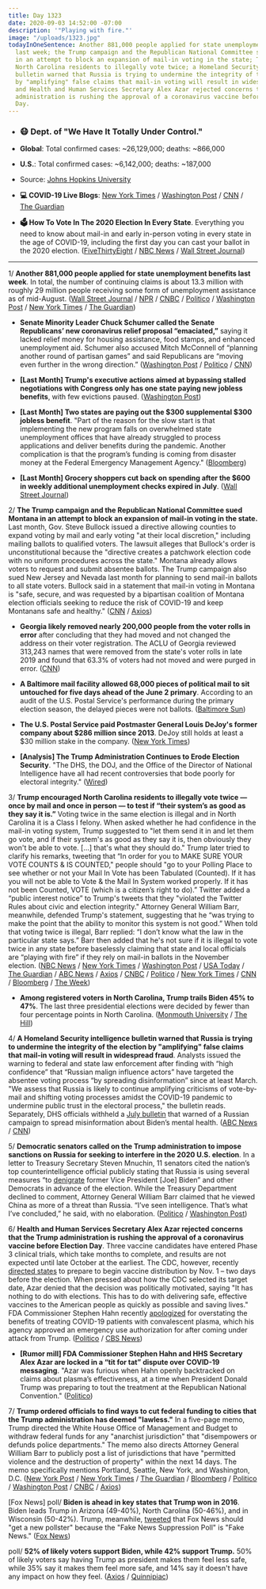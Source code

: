 ```yaml
---
title: Day 1323
date: 2020-09-03 14:52:00 -07:00
description: '"Playing with fire."'
image: "/uploads/1323.jpg"
todayInOneSentence: Another 881,000 people applied for state unemployment benefits
  last week; the Trump campaign and the Republican National Committee sued Montana
  in an attempt to block an expansion of mail-in voting in the state; Trump encouraged
  North Carolina residents to illegally vote twice; a Homeland Security intelligence
  bulletin warned that Russia is trying to undermine the integrity of the election
  by "amplifying" false claims that mail-in voting will result in widespread fraud;
  and Health and Human Services Secretary Alex Azar rejected concerns that the Trump
  administration is rushing the approval of a coronavirus vaccine before Election
  Day.
---
```


* ### 😷 Dept. of "We Have It Totally Under Control."

* **Global**: Total confirmed cases: \~26,129,000; deaths: \~866,000

* **U.S.**: Total confirmed cases: \~6,142,000; deaths: \~187,000

* Source: [Johns Hopkins University](https://coronavirus.jhu.edu/map.html)

* **💻 COVID-19 Live Blogs**: [New York Times](https://www.nytimes.com/2020/09/03/world/covid-19-coronavirus.html?action=click&module=Top%20Stories&pgtype=Homepage) / [Washington Post](https://www.washingtonpost.com/nation/2020/09/03/coronavirus-covid-live-updates-us/) / [CNN](https://www.cnn.com/world/live-news/coronavirus-pandemic-09-03-20-intl/index.html) / [The Guardian](https://www.theguardian.com/us-news/live/2020/sep/03/trump-news-today-joe-biden-kenosha-visit-latest-live-election-updates)

* **🗳 How To Vote In The 2020 Election In Every State**. Everything you need to know about mail-in and early in-person voting in every state in the age of COVID-19, including the first day you can cast your ballot in the 2020 election. ([FiveThirtyEight](https://projects.fivethirtyeight.com/how-to-vote-2020/) / [NBC News](https://www.nbcnews.com/specials/plan-your-vote-state-by-state-guide-voting-by-mail-early-in-person-voting-election/index.html?cid=bc_npd_nn_ms_np-1_200816) / [Wall Street Journal](https://www.wsj.com/articles/how-to-vote-by-mail-in-every-state-11597840923))

---

1/ **Another 881,000 people applied for state unemployment benefits last week**. In total, the number of continuing claims is about 13.3 million with roughly 29 million people receiving some form of unemployment assistance as of mid-August. ([Wall Street Journal](https://www.wsj.com/articles/unemployment-benefits-weekly-jobless-claims-coronavirus-09-03-2020-11599080695?mod=djemalertNEWS) / [NPR](https://www.npr.org/sections/coronavirus-live-updates/2020/09/03/908722916/new-jobless-claims-drop-below-1-million-but-theres-a-caveat) / [CNBC](https://www.cnbc.com/2020/09/03/weekly-jobless-claims.html) / [Politico](https://www.politico.com/news/2020/09/03/weekly-jobless-benefits-claims-408269) / [Washington Post](https://www.washingtonpost.com/business/2020/09/03/some-881000-people-claimed-jobless-benefits-last-week-labor-market-continues-feel-pain-pandemic/) / [New York Times](https://www.nytimes.com/live/2020/09/03/business/stock-market-today-coronavirus/new-state-unemployment-claims-remained-high-in-the-latest-weekly-tally) / [The Guardian](https://www.theguardian.com/business/2020/sep/03/us-unemployment-claims-labor-department-counting))

* **Senate Minority Leader Chuck Schumer called the Senate Republicans’ new coronavirus relief proposal “emaciated,”** saying it lacked relief money for housing assistance, food stamps, and enhanced unemployment aid. Schumer also accused Mitch McConnell of “planning another round of partisan games” and said Republicans are “moving even further in the wrong direction.” ([Washington Post](https://www.washingtonpost.com/nation/2020/09/03/coronavirus-covid-live-updates-us/) / [Politico](https://www.politico.com/news/2020/09/03/coronavirus-relief-plan-chuck-schumer-407974) / [CNN](https://www.cnn.com/2020/09/03/politics/schumer-stimulus-congress/index.html))

* **\[Last Month\] Trump's executive actions aimed at bypassing stalled negotiations with Congress only has one state paying new jobless benefits**, with few evictions paused. ([Washington Post](https://www.washingtonpost.com/us-policy/2020/08/21/trump-unemployment/))

* **\[Last Month\] Two states are paying out the $300 supplemental $300 jobless benefit**. "Part of the reason for the slow start is that implementing the new program falls on overwhelmed state unemployment offices that have already struggled to process applications and deliver benefits during the pandemic. Another complication is that the program’s funding is coming from disaster money at the Federal Emergency Management Agency." ([Bloomberg](https://www.bloomberg.com/news/articles/2020-08-25/trump-s-new-jobless-benefit-trickles-out-with-two-states-paying?srnd=premium&sref=MIBMEEoj))

* **\[Last Month\] Grocery shoppers cut back on spending after the $600 in weekly additional unemployment checks expired in July**. ([Wall Street Journal](https://www.wsj.com/articles/with-stimulus-checks-on-hold-americans-are-spending-less-at-the-grocery-store-11598526249?mod=lead_feature_below_a_pos1))

2/ **The Trump campaign and the Republican National Committee sued Montana in an attempt to block an expansion of mail-in voting in the state.** Last month, Gov. Steve Bullock issued a directive allowing counties to expand voting by mail and early voting "at their local discretion," including mailing ballots to qualified voters. The lawsuit alleges that Bullock's order is unconstitutional because the "directive creates a patchwork election code with no uniform procedures across the state." Montana already allows voters to request and submit absentee ballots. The Trump campaign also sued New Jersey and Nevada last month for planning to send mail-in ballots to all state voters. Bullock said in a statement that mail-in voting in Montana is "safe, secure, and was requested by a bipartisan coalition of Montana election officials seeking to reduce the risk of COVID-19 and keep Montanans safe and healthy." ([CNN](https://www.cnn.com/2020/09/02/politics/trump-rnc-montana-mail-in-voting-sue/index.html) / [Axios](https://www.axios.com/trump-campaign-rnc-sue-montana-mail-in-voting-cc96e0ea-5c39-4957-9b08-c26562e0043a.html))

* **Georgia likely removed nearly 200,000 people from the voter rolls in error** after concluding that they had moved and not changed the address on their voter registration. The ACLU of Georgia reviewed 313,243 names that were removed from the state's voter rolls in late 2019 and found that 63.3% of voters had not moved and were purged in error. ([CNN](https://www.cnn.com/2020/09/02/politics/georgia-voter-rolls-report/index.html))

* **A Baltimore mail facility allowed 68,000 pieces of political mail to sit untouched for five days ahead of the June 2 primary**. According to an audit of the U.S. Postal Service's performance during the primary election season, the delayed pieces were not ballots. ([Baltimore Sun](https://www.baltimoresun.com/politics/bs-md-pol-postal-service-baltimore-audit-20200902-23yhohiebnaw3ipzpgi57qoqpu-story.html))

* **The U.S. Postal Service paid Postmaster General Louis DeJoy's former company about $286 million since 2013**. DeJoy still holds at least a $30 million stake in the company. ([New York Times](https://www.nytimes.com/2020/09/02/us/politics/louis-dejoy-usps-paid.html))

* **\[Analysis\] The Trump Administration Continues to Erode Election Security**. "The DHS, the DOJ, and the Office of the Director of National Intelligence have all had recent controversies that bode poorly for electoral integrity." ([Wired](https://www.wired.com/story/trump-election-security-dhs-doj-odni/))

3/ **Trump encouraged North Carolina residents to illegally vote twice — once by mail and once in person — to test if “their system’s as good as they say it is.”** Voting twice in the same election is illegal and in North Carolina it is a Class I felony. When asked whether he had confidence in the mail-in voting system, Trump suggested to "let them send it in and let them go vote, and if their system's as good as they say it is, then obviously they won't be able to vote. \[...\] that's what they should do." Trump later tried to clarify his remarks, tweeting that “In order for you to MAKE SURE YOUR VOTE COUNTS & IS COUNTED," people should "go to your Polling Place to see whether or not your Mail In Vote has been Tabulated (Counted). If it has you will not be able to Vote & the Mail In System worked properly. If it has not been Counted, VOTE (which is a citizen’s right to do).” Twitter added a “public interest notice” to Trump's tweets that they "violated the Twitter Rules about civic and election integrity." Attorney General William Barr, meanwhile, defended Trump's statement, suggesting that he “was trying to make the point that the ability to monitor this system is not good.” When told that voting twice is illegal, Barr replied: “I don’t know what the law in the particular state says.” Barr then added that he's not sure if it is illegal to vote twice in any state before baselessly claiming that state and local officials are “playing with fire” if they rely on mail-in ballots in the November election. ([NBC News](https://www.nbcnews.com/politics/2020-election/trump-encourages-north-carolina-residents-vote-twice-test-mail-system-n1239140) / [New York Times](https://www.nytimes.com/2020/09/02/us/politics/trump-people-vote-twice.html) / [Washington Post](https://www.washingtonpost.com/politics/trump-vote-twice-wilmington/2020/09/02/d5633260-ed73-11ea-ab4e-581edb849379_story.html) / [USA Today](https://www.usatoday.com/story/news/politics/elections/2020/09/03/nc-elections-illegal-vote-twice-after-trump-comment/5702513002/) / [The Guardian](https://www.theguardian.com/us-news/2020/sep/03/north-carolinians-should-vote-twice-says-trump-despite-illegality) / [ABC News](https://abcnews.go.com/Politics/trump-encourages-supporters-vote-illegal/story?id=72791833) / [Axios](https://www.axios.com/north-carolina-voting-twice-felony-trump-b0e0fd9e-7ced-4a99-ae9c-76e499b0e889.html) / [CNBC](https://www.cnbc.com/2020/09/03/twitter-slaps-warning-labels-on-trump-tweets-that-suggest-voting-twice.html) / [Politico](https://www.politico.com/news/2020/09/03/nc-election-official-rebukes-trump-408365) / [New York Times](https://www.nytimes.com/live/2020/09/03/us/trump-vs-biden#facebook-will-restrict-posts-featuring-trumps-suggestion-to-vote-twice-and-twitter-adds-a-warning-to-his-tweets) / [CNN](https://www.cnn.com/2020/09/02/politics/barr-mail-in-voting-playing-with-fire-situation-room/index.html) / [Bloomberg](https://www.bloomberg.com/news/articles/2020-09-02/barr-stokes-doubts-over-mail-in-voting-echoing-trump-s-attacks?srnd=politics-vp&sref=MIBMEEoj) / [The Week](https://theweek.com/speedreads/935580/attorney-general-barr-wont-agree-illegal-vote-twice-trump-urged-claims-ignorance-state-laws))

* **Among registered voters in North Carolina, Trump trails Biden 45% to 47%**. The last three presidential elections were decided by fewer than four percentage points in North Carolina. ([Monmouth University](https://www.monmouth.edu/polling-institute/reports/monmouthpoll_nc_090320/) / [The Hill](https://thehill.com/homenews/campaign/514942-poll-shows-biden-and-trump-neck-and-neck-in-north-carolina))

4/ **A Homeland Security intelligence bulletin warned that Russia is trying to undermine the integrity of the election by "amplifying" false claims that mail-in voting will result in widespread fraud**. Analysts issued the warning to federal and state law enforcement after finding with “high confidence” that “Russian malign influence actors” have targeted the absentee voting process “by spreading disinformation” since at least March. "We assess that Russia is likely to continue amplifying criticisms of vote-by-mail and shifting voting processes amidst the COVID-19 pandemic to undermine public trust in the electoral process," the bulletin reads. Separately, DHS officials withheld a [July bulletin](https://whatthefuckjusthappenedtoday.com/2020/09/02/day-1322/#4-the-department-of-homeland-securit) that warned of a Russian campaign to spread misinformation about Biden’s mental health. ([ABC News](https://abcnews.go.com/Politics/russia-amplifying-claims-mail-voter-fraud-intel-bulletin/story?id=72799959) / [CNN](https://www.cnn.com/2020/09/03/politics/russia-intel-bulletin-mail-in-voting-warning/index.html))

5/ **Democratic senators called on the Trump administration to impose sanctions on Russia for seeking to interfere in the 2020 U.S. election**. In a letter to Treasury Secretary Steven Mnuchin, 11 senators cited the nation’s top counterintelligence official publicly stating that Russia is using several measures “to [denigrate](https://whatthefuckjusthappenedtoday.com/2020/08/07/day-1296/#4-the-u-s-intelligence-community%E2%80%99s-t) former Vice President \[Joe\] Biden” and other Democrats in advance of the election. While the Treasury Department declined to comment, Attorney General William Barr claimed that he viewed China as more of a threat than Russia. “I’ve seen intelligence. That’s what I’ve concluded,” he said, with no elaboration. ([Politico](https://www.politico.com/news/2020/09/03/dems-mnuchin-russia-2020-election-408318) / [Washington Post](https://www.washingtonpost.com/politics/democratic-senators-ask-trump-administration-for-sanctions-over-election-interference-from-russia-other-countries/2020/09/03/bcc131f0-ed5d-11ea-b4bc-3a2098fc73d4_story.html))

6/ **Health and Human Services Secretary Alex Azar rejected concerns that the Trump administration is rushing the approval of a coronavirus vaccine before Election Day**. Three vaccine candidates have entered Phase 3 clinical trials, which take months to complete, and results are not expected until late October at the earliest. The CDC, however, recently [directed states](https://whatthefuckjusthappenedtoday.com/2020/09/02/day-1322/#1-the-cdc-directed-states-to-prepare) to prepare to begin vaccine distribution by Nov. 1 – two days before the election. When pressed about how the CDC selected its target date, Azar denied that the decision was politically motivated, saying "It has nothing to do with elections. This has to do with delivering safe, effective vaccines to the American people as quickly as possible and saving lives." FDA Commissioner Stephen Hahn recently [apologized](https://whatthefuckjusthappenedtoday.com/2020/08/25/day-1314/#2-fda-commissioner-stephen-hahn-apol) for overstating the benefits of treating COVID-19 patients with convalescent plasma, which his agency approved an emergency use authorization for after coming under attack from Trump. ([Politico](https://www.politico.com/news/2020/09/03/alex-azar-coronavirus-vaccine-race-politics-408349) / [CBS News](https://www.cbsnews.com/news/alex-azar-coronavirus-vaccine-distribution/))

* **\[Rumor mill\] FDA Commissioner Stephen Hahn and HHS Secretary Alex Azar are locked in a “tit for tat” dispute over COVID-19 messaging**. "Azar was furious when Hahn openly backtracked on claims about plasma’s effectiveness, at a time when President Donald Trump was preparing to tout the treatment at the Republican National Convention." ([Politico](https://www.politico.com/news/2020/09/02/stephen-hahn-fda-hhs-coronavirus-feud-408136))

7/ **Trump ordered officials to find ways to cut federal funding to cities that the Trump administration has deemed "lawless."** In a five-page memo, Trump directed the White House Office of Management and Budget to withdraw federal funds for any "anarchist jurisdiction" that "disempowers or defunds police departments." The memo also directs Attorney General William Barr to publicly post a list of jurisdictions that have "permitted violence and the destruction of property" within the next 14 days. The memo specifically mentions Portland, Seattle, New York, and Washington, D.C. ([New York Post](https://nypost.com/2020/09/02/trump-orders-review-to-defund-nyc-other-anarchist-cities/) / [New York Times](https://www.nytimes.com/2020/09/02/us/politics/trump-funding-cities.html) / [The Guardian](https://www.theguardian.com/us-news/2020/sep/02/trump-threatens-to-defund-lawless-cities-but-experts-raise-serious-doubts) / [Bloomberg](https://www.bloomberg.com/news/articles/2020-09-03/trump-orders-funding-review-of-new-york-other-lawless-cities?sref=MIBMEEoj) / [Politico](https://www.politico.com/news/2020/09/02/trump-federal-money-police-408116) / [Washington Post](https://www.washingtonpost.com/us-policy/2020/09/02/trump-memo-funding-cities/) / [CNBC](https://www.cnbc.com/2020/09/03/nyc-mayor-de-blasio-threatens-to-sue-us-after-trump-tries-to-withhold-federal-funds.html) / [Axios](https://www.axios.com/trump-memo-cut-funding-anarchist-democratic-cities-ac658965-a427-4149-87f4-58c1f9a8506a.html))

\[Fox News\] poll/ **Biden is ahead in key states that Trump won in 2016**. Biden leads Trump in Arizona (49-40%), North Carolina (50-46%), and in Wisconsin (50-42%). Trump, meanwhile, [tweeted](https://twitter.com/realDonaldTrump/status/1301538617005875201) that Fox News should "get a new pollster" because the "Fake News Suppression Poll" is "Fake News." ([Fox News](https://www.foxnews.com/official-polls/fox-news-poll-biden-tops-trump-among-likely-voters-in-key-states))

poll/ **52% of likely voters support Biden, while 42% support Trump.** 50% of likely voters say having Trump as president makes them feel less safe, while 35% say it makes them feel more safe, and 14% say it doesn't have any impact on how they feel. ([Axios](https://www.axios.com/trump-biden-poll-election-voters-17ba268b-a3d7-4bc6-9be0-750f9fec7553.html) / [Quinnipiac](https://poll.qu.edu/national/release-detail?ReleaseID=3671))